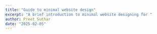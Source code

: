 ```yaml
---
title: "Guide to minimal website design"
excerpt: "A brief introduction to minimal website designing for "
author: Preet Suthar
date: "2025-02-05"
---
```


